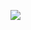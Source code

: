 ![](http://github-profile-summary-cards.vercel.app/api/cards/profile-details?username=vn7n24fzkq&theme=default) 
